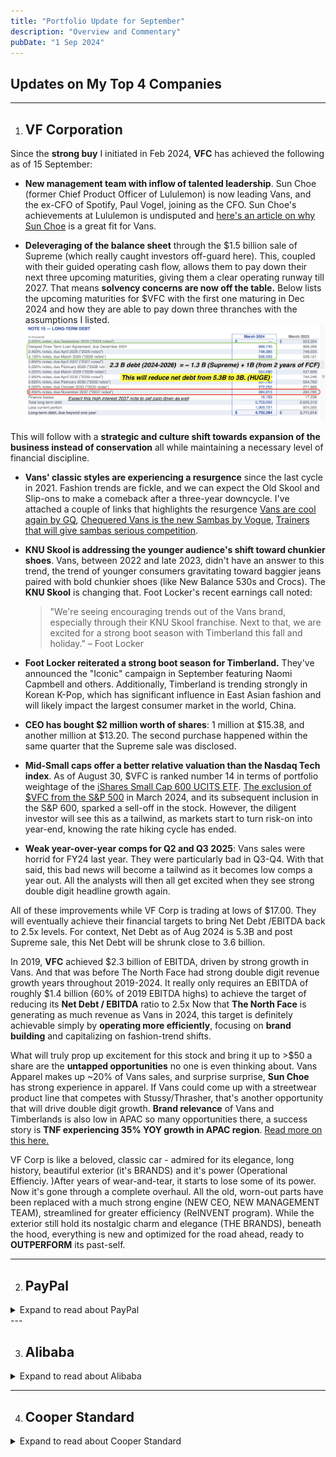 ```yaml
---
title: "Portfolio Update for September"
description: "Overview and Commentary"
pubDate: "1 Sep 2024"
---
```


<!-- ## Going Against the Most Crowded Trade
The image on the bottom left published by Goldman Sachs in February 2024 is the backbone of my investment thesis and the opportunity i'm trying to capture. I am taking the otherside of the most crowded trade. Part of it may be the programming inside me on how I live my life, for which I tend to avoid herd behaviour, but the main arguments are driven and grounded by fundamental shifts in earnings and market liquidity. Here are two main points on why I am taking this trade : 

1. Earnings of the MAG7 and ex-MAG7 are poised to normalize e.g. (MAG7 EPS YoY growth rate slows, and the ex-MAG7 catches up). MAG7 EPS growth throughout 2023 to mid 2024 was strong hence their outperformance. The opposite will also happen.

2. Impending Rate cuts by the FED **coming from a position of strength not weakness**. This opens up credit markets which would strongly benefit industrials, cyclicals like housing and construction, small-caps with floating rate debt, special situation distressed equities and many other left for dead sectors.

And that thesis is starting to play out, the bottom right shows the estimated MAG7 vs ex-MAG7 EPS growth going into 2025. You can see how EPS growth of MAG7 and ex-MAG7 is starting to converge, and valuations always follow earnings so expect prices to converge as well !
  
<div style="display: flex; justify-content: space-between; align-items: flex-start;">
  <div style="width: 46%; text-align: center;">
    <img src="/portfolio_aug_2024/ex-mag7.png" alt="mag7-growth" style="height: 500px;">
    <p style="margin-top: 10px; font-style: italic;">MAG7 driving most of the gains posted in February 2024</p>
  </div>
  <div style="width: 48%; text-align: center;">
    <img src="/portfolio_aug_2024/mag7-decelerating-eps-growth.png" alt="mag7-decelerating-eps-growth" style="height: 500px">
    <p style="margin-top: 10px; font-style: italic;">S&P 493 poised to catch up - posted in August 2024</p>
  </div>
</div> -->

## Updates on My Top 4 Companies
---
1. ## VF Corporation

Since the **strong buy** I initiated in Feb 2024, **VFC** has achieved the following as of 15 September:

- **New management team with inflow of talented leadership**. Sun Choe (former Chief Product Officer of Lululemon) is now leading Vans, and the ex-CFO of Spotify, Paul Vogel, joining as the CFO. Sun Choe's achievements at Lululemon is undisputed and [here's an article on why Sun Choe](https://shop-eat-surf.com/2024/05/what-new-vans-president-sun-choe-can-bring-to-vans/) is a great fit for Vans.
  
- **Deleveraging of the balance sheet** through the $1.5 billion sale of Supreme (which really caught investors off-guard here). This, coupled with their guided operating cash flow, allows them to pay down their next three upcoming maturities, giving them a clear operating runway till 2027. That means **solvency concerns are now off the table.** Below lists the upcoming maturities for $VFC with the first one maturing in Dec 2024 and how they are able to pay down three thranches with the assumptions I listed.
![VF Corp Net Debt Reduction](../../../public/portfolio_aug_2024/vfc-reduced-debt.png)

This will follow with a **strategic and culture shift towards expansion of the business instead of conservation** all while maintaining a necessary level of financial discipline.


- **Vans' classic styles are experiencing a resurgence** since the last cycle in 2021. Fashion trends are fickle, and we can expect the Old Skool and Slip-ons to make a comeback after a three-year downcycle. I've attached a couple of links that highlights the resurgence [Vans are cool again by GQ](https://www.gq.com/story/vans-are-cool-again), [Chequered Vans is the new Sambas by Vogue](https://www.vogue.co.uk/article/gigi-hadid-adidas-sambas-chequerboard-vans-trend),  [Trainers that will give sambas serious competition](https://metro.co.uk/2024/08/22/nostalgic-trainers-give-adidas-sambas-serious-competition-21302021/).

- **KNU Skool is addressing the younger audience's shift toward chunkier shoes**. Vans, between 2022 and late 2023, didn't have an answer to this trend, the trend of younger consumers gravitating toward baggier jeans paired with bold chunkier shoes (like New Balance 530s and Crocs). The **KNU Skool** is changing that. Foot Locker's recent earnings call noted:  
  > "We're seeing encouraging trends out of the Vans brand, especially through their KNU Skool franchise. Next to that, we are excited for a strong boot season with Timberland this fall and holiday." – Foot Locker


- **Foot Locker reiterated a strong boot season for Timberland.** They've announced the "Iconic" campaign in September featuring Naomi Capmbell and others. Additionally, Timberland is trending strongly in Korean K-Pop, which has significant influence in East Asian fashion and will likely impact the largest consumer market in the world, China.

- **CEO has bought $2 million worth of shares**: 1 million at $15.38, and another million at $13.20. The second purchase happened within the same quarter that the Supreme sale was disclosed.

- **Mid-Small caps offer a better relative valuation than the Nasdaq Tech index**. As of August 30, $VFC is ranked number 14 in terms of portfolio weightage of the [iShares Small Cap 600 UCITS ETF]((https://www.ishares.com/uk/individual/en/products/251920/ishares-sp-smallcap-600-ucits-etf)). [The exclusion of $VFC from the S&P 500](https://finance.yahoo.com/news/p-500-add-3m-ge-223831526.html) in March 2024, and its subsequent inclusion in the S&P 600, sparked a sell-off in the stock. However, the diligent investor will see this as a tailwind, as markets start to turn risk-on into year-end, knowing the rate hiking cycle has ended.

- **Weak year-over-year comps for Q2 and Q3 2025**: Vans sales were horrid for FY24 last year. They were particularly bad in Q3-Q4. With that said, this bad news will become a tailwind as it becomes low comps a year out. All the analysts will then all get excited when they see strong double digit headline growth again.

All of these improvements while VF Corp is trading at lows of $17.00. They will eventually achieve their financial targets to bring Net Debt /EBITDA back to 2.5x levels. For context, Net Debt as of Aug 2024 is 5.3B and post Supreme sale, this Net Debt will be shrunk close to 3.6 billion.

In 2019, **VFC** achieved $2.3 billion of EBITDA, driven by strong growth in Vans. And that was before The North Face had strong double digit revenue growth years throughout 2019-2024. It really only requires an EBITDA of roughly $1.4 billion (60% of 2019 EBITDA highs) to achieve the target of reducing its **Net Debt / EBITDA** ratio to 2.5x Now that **The North Face** is generating as much revenue as Vans in 2024, this target is definitely achievable simply by **operating more efficiently**, focusing on **brand building** and capitalizing on fashion-trend shifts.

What will truly prop up excitement for this stock and bring it up to >$50 a share are the **untapped opportunities** no one is even thinking about. Vans Apparel makes up ~20% of Vans sales, and surprise surprise, **Sun Choe** has strong experience in apparel. If Vans could come up with a streetwear product line that competes with Stussy/Thrasher, that's another opportunity that will drive double digit growth. **Brand relevance** of Vans and Timberlands is also low in APAC so many opportunities there, a success story is **TNF experiencing 35% YOY growth in APAC region**. [Read more on this here.](https://www.chinadaily.com.cn/a/202405/28/WS66553489a31082fc043c97bb.html)

VF Corp is like a beloved, classic car - admired for its elegance, long history, beautiful exterior (it's BRANDS) and it's power (Operational Effienciy. )After years of wear-and-tear, it starts to lose some of its power. Now it's gone through a complete overhaul. All the old, worn-out parts have been replaced with a much strong engine (NEW CEO, NEW MANAGEMENT TEAM), streamlined for greater efficiency (ReINVENT program). While the exterior still hold its nostalgic charm and elegance (THE BRANDS), beneath the hood, everything is new and optimized for the road ahead, ready to **OUTPERFORM** its past-self.

---

2. ##  PayPal 
<details class="my-4 p- rounded-lg">
  <summary class="cursor-pointer text-lg font-semibold text-blue-600">Expand to read about PayPal</summary>
  <div class="mt-2">
    <!-- **Investment Thesis:** Increasing adoption of digital payments. -->
    <!-- Add more content as neededs -->
  </div>
</details>
---

3. ## Alibaba
<details class="my-4 p- rounded-lg">
  <summary class="cursor-pointer text-lg font-semibold text-blue-600">Expand to read about Alibaba</summary>
  <div class="mt-2">
    <!-- **Investment Thesis:** Increasing adoption of digital payments. -->
    <!-- Add more content as neededs -->
  </div>
</details>  
<!-- - **Brief Description:** Chinese e-commerce giant.  
- **Investment Thesis:** Dominant market position in China and international expansion. -->

---

4. ## Cooper Standard 
<details class="my-4 p- rounded-lg">
  <summary class="cursor-pointer text-lg font-semibold text-blue-600">Expand to read about Cooper Standard</summary>
  <div class="mt-2">
    <!-- **Investment Thesis:** Increasing adoption of digital payments. -->
    <!-- Add more content as neededs -->
  </div>
</details>  